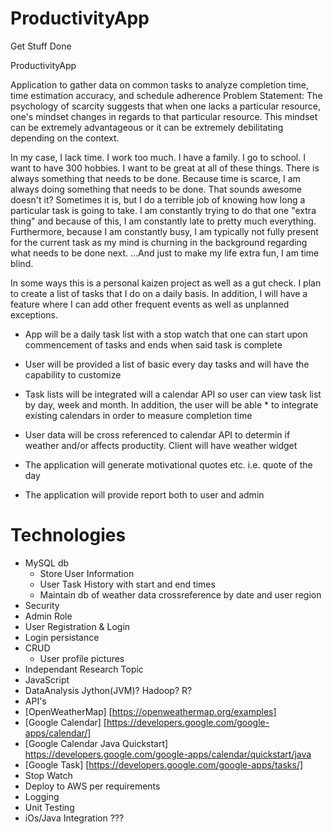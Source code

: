 # ProductivityApp
Get Stuff Done

ProductivityApp

Application to gather data on common tasks to analyze completion time, time estimation accuracy, and schedule adherence Problem Statement: The psychology of scarcity suggests that when one lacks a particular resource, one's mindset changes in regards to that particular resource. This mindset can be extremely advantageous or it can be extremely debilitating depending on the context.

In my case, I lack time. I work too much. I have a family. I go to school. I want to have 300 hobbies. I want to be great at all of these things. There is always something that needs to be done. Because time is scarce, I am always doing something that needs to be done. That sounds awesome doesn't it? Sometimes it is, but I do a terrible job of knowing how long a particular task is going to take. I am constantly trying to do that one "extra thing" and because of this, I am constantly late to pretty much everything. Furthermore, because I am constantly busy, I am typically not fully present for the current task as my mind is churning in the background regarding what needs to be done next. ...And just to make my life extra fun, I am time blind.

In some ways this is a personal kaizen project as well as a gut check. I plan to create a list of tasks that I do on a daily basis. In addition, I will have a feature where I can add other frequent events as well as unplanned exceptions.

* App will be a daily task list with a stop watch that one can start upon commencement of tasks and ends when said task is complete

* User will be provided a list of basic every day tasks and will have the capability to customize

* Task lists will be integrated will a calendar API so user can view task list by day, week and month. In addition, the user will be able * to integrate existing calendars in order to measure completion time

* User data will be cross referenced to calendar API to determin if weather and/or affects productity. Client will have weather widget

* The application will generate motivational quotes etc. i.e. quote of the day

* The application will provide report both to user and admin



# Technologies
* MySQL db
  * Store User Information
  * User Task History with start and end times
  * Maintain db of weather data crossreference by date and user region
* Security
 * Admin Role
 * User Registration & Login
 * Login persistance
* CRUD
  * User profile pictures
* Independant Research Topic
 * JavaScript
 * DataAnalysis Jython(JVM)? Hadoop? R?
* API's
 * [OpenWeatherMap] [https://openweathermap.org/examples]
 * [Google Calendar] [https://developers.google.com/google-apps/calendar/]
 * [Google Calendar Java Quickstart] https://developers.google.com/google-apps/calendar/quickstart/java
 * [Google Task] [https://developers.google.com/google-apps/tasks/]
 * Stop Watch
* Deploy to AWS per requirements
* Logging
* Unit Testing
* iOs/Java Integration ???
